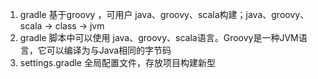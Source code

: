 1. gradle 基于groovy ，可用户 java、groovy、scala构建；java、groovy、scala -> class -> jvm  
2. gradle 脚本中可以使用 java、groovy、scala语言。Groovy是一种JVM语言，它可以编译为与Java相同的字节码  
3. settings.gradle 全局配置文件，存放项目构建新型